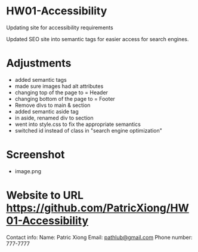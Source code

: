 # HW01-Accessibility
Updating site for accessibility requirements 

Updated SEO site into semantic tags for easier access for search engines.

# Adjustments
- added semantic tags
- made sure images had alt attributes
- changing top of the page to = Header
- changing bottom of the page to = Footer
- Remove divs to main & section
- added semantic aside tag
- in aside, renamed div to section
- went into style.css to fix the appropriate semantics
- switched id instead of class in "search engine optimization"

# Screenshot
- image.png

# Website to URL https://github.com/PatricXiong/HW01-Accessibility
 Contact info: 
 Name: Patric Xiong
 Email: pathlub@gmail.com
 Phone number: 777-7777
 
